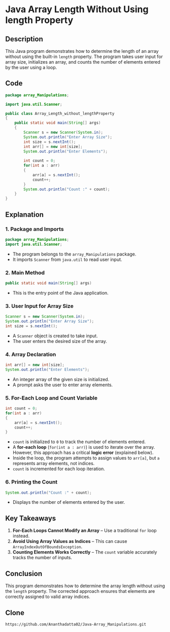 
# Java Array Length Without Using length Property

## Description
This Java program demonstrates how to determine the length of an array without using the built-in `length` property. The program takes user input for array size, initializes an array, and counts the number of elements entered by the user using a loop.

## Code
```java
package array_Manipulations;

import java.util.Scanner;

public class Array_Length_without_lengthProperty
{
    public static void main(String[] args)
    {
        Scanner s = new Scanner(System.in);
        System.out.println("Enter Array Size");
        int size = s.nextInt();
        int arr[] = new int[size];
        System.out.println("Enter Elements");
        
        int count = 0;
        for(int a : arr)
        {
            arr[a] = s.nextInt();
            count++;
        }
        System.out.println("Count :" + count);
    }
}
```

## Explanation

### 1. **Package and Imports**
```java
package array_Manipulations;
import java.util.Scanner;
```
- The program belongs to the `array_Manipulations` package.
- It imports `Scanner` from `java.util` to read user input.

### 2. **Main Method**
```java
public static void main(String[] args)
```
- This is the entry point of the Java application.

### 3. **User Input for Array Size**
```java
Scanner s = new Scanner(System.in);
System.out.println("Enter Array Size");
int size = s.nextInt();
```
- A `Scanner` object is created to take input.
- The user enters the desired size of the array.

### 4. **Array Declaration**
```java
int arr[] = new int[size];
System.out.println("Enter Elements");
```
- An integer array of the given size is initialized.
- A prompt asks the user to enter array elements.

### 5. **For-Each Loop and Count Variable**
```java
int count = 0;
for(int a : arr)
{
    arr[a] = s.nextInt();
    count++;
}
```
- `count` is initialized to `0` to track the number of elements entered.
- A **for-each loop** (`for(int a : arr)`) is used to iterate over the array. However, this approach has a critical **logic error** (explained below).
- Inside the loop, the program attempts to assign values to `arr[a]`, but `a` represents array elements, not indices.
- `count` is incremented for each loop iteration.

### 6. **Printing the Count**
```java
System.out.println("Count :" + count);
```
- Displays the number of elements entered by the user.

## **Key Takeaways**
1. **For-Each Loops Cannot Modify an Array** – Use a traditional `for` loop instead.
2. **Avoid Using Array Values as Indices** – This can cause `ArrayIndexOutOfBoundsException`.
3. **Counting Elements Works Correctly** – The `count` variable accurately tracks the number of inputs.

## **Conclusion**
This program demonstrates how to determine the array length without using the `length` property. The corrected approach ensures that elements are correctly assigned to valid array indices.

## Clone
```
https://github.com/Ananthadatta02/Java-Array_Manipulations.git
```
